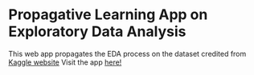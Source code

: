 # Propagative Learning App on Exploratory Data Analysis
This web app propagates the EDA process on the dataset credited from [Kaggle website](https://www.kaggle.com/gpreda/covid19-tweets)
Visit the app [here!](http://54.151.244.120:8501/)
